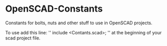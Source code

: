 # OpenSCAD-Constants

Constants for bolts, nuts and other stuff to use in OpenSCAD projects.

To use add this line:
''
include <Contants.scad>;
''
at the beginning of your scad project file.
